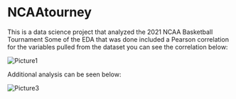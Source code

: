
# NCAAtourney
This is a data science project that analyzed the 2021 NCAA Basketball Tournament
Some of the EDA that was done included a Pearson correlation for the variables pulled from the dataset you can see the correlation below:

![Picture1](https://user-images.githubusercontent.com/61364738/122485065-0a571f00-cfa4-11eb-9f70-d1aca9f6bac2.png)


Additional analysis can be seen below:

![Picture3](https://user-images.githubusercontent.com/61364738/122485157-3e324480-cfa4-11eb-8871-56bd15783ea8.png)

